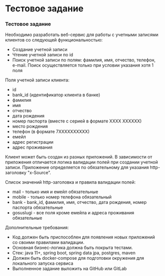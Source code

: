 # Тестовое задание

### Тестовое задание

Необходимо разработать веб-сервис для работы с учетными записями клиентов со следующей функциональностью:

* Создание учетной записи
* Чтение учетной записи по id
* Поиск учетной записи по полям: фамилия, имя, отчество, телефон, e-mail. Поиск осуществляется только при условии
  указания хотя 1 поля

Поля учетной записи клиента:

* id
* bank_id (идентификатор клиента в банке)
* фамилия
* имя
* отчество
* дата рождения
* номер паспорта (вместе с серией в формате ХХХХ ХХХХХХ)
* место рождения
* телефон (в формате 7ХХХХХХХХХХ)
* емейл
* адрес регистрации
* адрес проживания

Клиент может быть создан из разных приложений. В зависимости от приложения отличается логика валидации полей при
создании учетной записи. Приложение определяется по обязательному для указания http-заголовку "x-Source".

Список значений http-заголовка и правила валидации полей:

* mail - только имя и емейл обязательные
* mobile - только номер телефона обязательный
* bank - bank_id, фамилия, имя, отчество, дата рождения, номер паспорта обязательные
* gosuslugi - все поля кроме емейла и адреса проживания обязательные

Дополнительные требования:

* Код должен быть приспособлен для появления новых приложений со своими правилами валидации.
* Основная бизнес-логика должна быть покрыта тестами.
* Стек: java 11+, spring boot, spring data jpa, postgres, maven
* Должен быть docker-compose для подготовки окружения для локального запуска сервиса
* Выполненное задание выложить на GitHub или GitLab